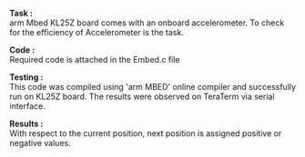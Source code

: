 **Task :**  
arm Mbed KL25Z board comes with an onboard accelerometer. To check for the efficiency of Accelerometer is the task.

**Code :**  
Required code is attached in the Embed.c file  

**Testing :**  
This code was compiled using 'arm MBED' online compiler and successfully run on KL25Z board. The results were observed on TeraTerm via serial interface. 

**Results :**  
With respect to the current position, next position is assigned positive or negative values.
